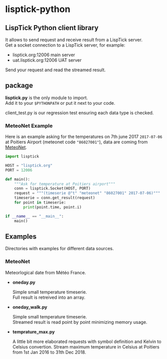 # lisptick-python

## LispTick Python client library

It allows to send request and receive result from a LispTick server.  
Get a socket connection to a LispTick server, for example:

* lisptick.org:12006 main server
* uat.lisptick.org:12006 UAT server

Send your request and read the streamed result.

## package

**lisptick.py** is the only module to import.  
Add it to your ```$PYTHONPATH``` or put it next to your code.

client_test.py is our regression test ensuring each data type is checked.

### MeteoNet Example

Here is an example asking for the temperatures on 7th june 2017 ```2017-07-06``` at Poitiers Airport (meteonet code ```"86027001"```), data are coming from [MeteoNet](https://meteonet.umr-cnrm.fr/).
```python
import lisptick

HOST = "lisptick.org"
PORT = 12006

def main():
    """Ask for temperature at Poitiers airport"""
    conn = lisptick.Socket(HOST, PORT)
    request = """(timeserie @"t" "meteonet" "86027001" 2017-07-06)"""
    timeserie = conn.get_result(request)
    for point in timeserie:
        print(point.time, point.i)

if __name__ == "__main__":
    main()
```

## Examples

Directories with examples for different data sources.

### MeteoNet

Meteorlogical date from Météo France.

* **oneday.py**

  Simple small temperature timeserie.  
  Full result is retreived into an array.

* **oneday_walk.py**

  Simple small temperature timeserie.  
  Streamed result is read point by point minimizing memory usage.

* **temprature_max.py**

  A little bit more elaborated requests with symbol definition and Kelvin to Celsius convertion.
  Stream maximum temperature in Celsius at Poitiers from 1st Jan 2016 to 31th Dec 2018.
